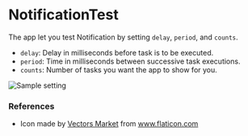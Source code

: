 # NotificationTest
The app let you test Notification by setting `delay`, `period`, and `counts`.
+ `delay`: Delay in milliseconds before task is to be executed.
+ `period`: Time in milliseconds between successive task executions.
+ `counts`: Number of tasks you want the app to show for you.

![Sample setting](http://i.imgur.com/en2SQZ5.jpg)

### References
+ Icon made by [Vectors Market](http://www.flaticon.com/authors/vectors-market) from www.flaticon.com
